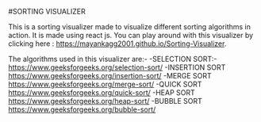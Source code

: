 #SORTING VISUALIZER

This is a sorting visualizer made to visualize different sorting algorithms in action. It is made using react js. You can play around with this visualizer by clicking here : 
https://mayankagg2001.github.io/Sorting-Visualizer.
 
The algorithms used in this visualizer are:-
-SELECTION SORT:- 
	https://www.geeksforgeeks.org/selection-sort/
-INSERTION SORT
	https://www.geeksforgeeks.org/insertion-sort/
-MERGE SORT
	https://www.geeksforgeeks.org/merge-sort/
-QUICK SORT
	https://www.geeksforgeeks.org/quick-sort/
-HEAP SORT
	https://www.geeksforgeeks.org/heap-sort/
-BUBBLE SORT
	https://www.geeksforgeeks.org/bubble-sort/
